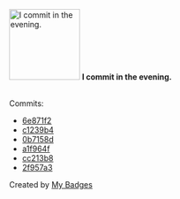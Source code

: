 <img src="https://my-badges.github.io/my-badges/evening-commits.png" alt="I commit in the evening." title="I commit in the evening." width="128">
<strong>I commit in the evening.</strong>
<br><br>

Commits:

- <a href="https://github.com/wish13yt/wish13yt.github.io/commit/6e871f262d5859c26252487d3dbed819ce63650d">6e871f2</a>
- <a href="https://github.com/wish13yt/pikibgremastered/commit/c1239b4121014b51f03b3fe9284d9cbed0d72bef">c1239b4</a>
- <a href="https://github.com/wish13yt/pikibgremastered/commit/0b7158d956b14a837b5933497ff23e23a76c2326">0b7158d</a>
- <a href="https://github.com/wish13yt/pikioled/commit/a1f964f02bdca8a698f02b8e637aeb72e59e25af">a1f964f</a>
- <a href="https://github.com/wish13yt/server-test/commit/cc213b8ef6e4eadfae181e8895ef5e3c5b790e8b">cc213b8</a>
- <a href="https://github.com/wish13yt/pikioled/commit/2f957a3ae2b13defd2a072d5bd3a7d6a510a7847">2f957a3</a>


Created by <a href="https://github.com/my-badges/my-badges">My Badges</a>